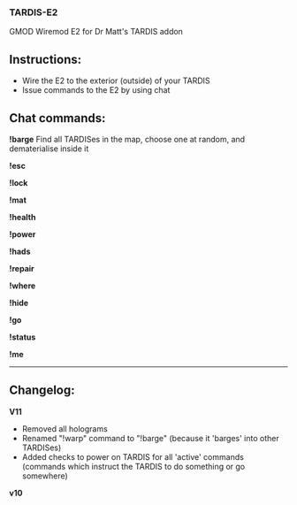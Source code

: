 ### TARDIS-E2
GMOD Wiremod E2 for Dr Matt's TARDIS addon


## **Instructions**:
- Wire the E2 to the exterior (outside) of your TARDIS
- Issue commands to the E2 by using chat


## **Chat commands**:

**!barge**
Find all TARDISes in the map, choose one at random, and dematerialise inside it

**!esc**

**!lock**

**!mat**

**!health**

**!power**

**!hads**

**!repair**

**!where**

**!hide**

**!go**

**!status**

**!me**



----------------------

## **Changelog:**

**V11**
- Removed all holograms
- Renamed "!warp" command to "!barge" (because it 'barges' into other TARDISes)
- Added checks to power on TARDIS for all 'active' commands (commands which instruct the TARDIS to do something or go somewhere)

**v10**

